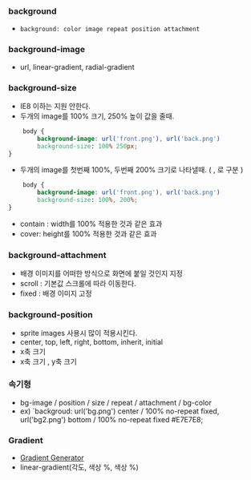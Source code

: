 ### background

- `background: color image repeat position attachment`

### background-image 
- url, linear-gradient, radial-gradient

### background-size
- IE8 이하는 지원 안한다.
- 두개의 image를 100% 크기, 250% 높이 값을 줄때.

```css
	body {
		background-image: url('front.png'), url('back.png')
		background-size: 100% 250px;
}
```

- 두개의 image를 첫번째 100%, 두번째 200% 크기로 나타낼때. ( , 로 구분 )

```css
	body {
		background-image: url('front.png'), url('back.png')
		background-size: 100%, 200%;
}
```

- contain : width를 100% 적용한 것과 같은 효과
- cover: height를 100% 적용한 것과 같은 효과

### background-attachment
- 배경 이미지를 어떠한 방식으로 화면에 붙일 것인지 지정
- scroll : 기본값 스크롤에 따라 이동한다.
- fixed : 배경 이미지 고정 

### background-position
- sprite images 사용시 많이 적용시킨다.
- center, top, left, right, bottom, inherit, initial
- x축 크기 
- x축 크기 , y축 크기 

### 속기형
- bg-image / position / size / repeat / attachment / bg-color 
- ex)
`backgroud: url('bg.png') center / 100% no-repeat fixed, url('bg2.png') bottom / 100% no-repeat fixed #E7E7E8;

### Gradient
- [Gradient Generator](http://www.colorzilla.com/gradient-editor/)
- linear-gradient(각도, 색상 %, 색상 %)